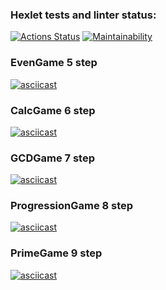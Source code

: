 ### Hexlet tests and linter status:

[![Actions Status](https://github.com/rampush/frontend-project-44/workflows/hexlet-check/badge.svg)](https://github.com/rampush/frontend-project-44/actions)
[![Maintainability](https://api.codeclimate.com/v1/badges/5cd18f3a6afcd4ed1154/maintainability)](https://codeclimate.com/github/rampush/frontend-project-44/maintainability)

### EvenGame 5 step

[![asciicast](https://asciinema.org/a/vp2rE4ykogSyAJ3cukPCu9KpU.svg)](https://asciinema.org/a/vp2rE4ykogSyAJ3cukPCu9KpU)

### CalcGame 6 step

[![asciicast](https://asciinema.org/a/OuEAei9igBkhzYZgxGO9pVvTP.svg)](https://asciinema.org/a/OuEAei9igBkhzYZgxGO9pVvTP)

### GCDGame 7 step

[![asciicast](https://asciinema.org/a/0e7qzviH998xLoSPDk5aoxF11.svg)](https://asciinema.org/a/0e7qzviH998xLoSPDk5aoxF11)

### ProgressionGame 8 step

[![asciicast](https://asciinema.org/a/MbqibH6ZxBH1eYBY2kWDaPSHC.svg)](https://asciinema.org/a/MbqibH6ZxBH1eYBY2kWDaPSHC)

### PrimeGame 9 step

[![asciicast](https://asciinema.org/a/IhiVD0llDsSkTT8STp1Q7jLoY.svg)](https://asciinema.org/a/IhiVD0llDsSkTT8STp1Q7jLoY)
